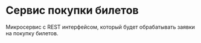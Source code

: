 # Сервис покупки билетов
Микросервис с REST интерфейсом, который будет обрабатывать заявки на покупку билетов.
